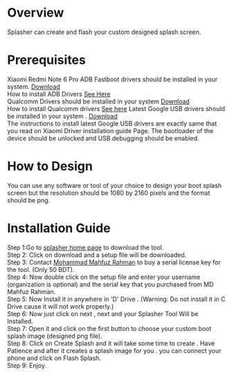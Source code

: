 # Overview
Splasher can create and flash your custom designed splash screen.
# Prerequisites
Xiaomi Redmi Note 6 Pro ADB Fastboot drivers should be installed in your system. <a href="https://xiaomidriver.com/wp-content/uploads/ADB_Driver_R13.zip">Download</a> <br>
How to install ADB Drivers <a href="https://xiaomidriver.com/install-adb-driver">See Here</a> <br>
Qualcomm Drivers should be installed in your system <a href="https://xiaomidriver.com/wp-content/uploads/Qualcomm_Driver_v1.0.zip">Download</a> <br>
How to install Qualcomm drivers <a href="https://xiaomidriver.com/install-qualcomm-driver">See here</a>
Latest Google USB drivers should be installed in your system . <a href="https://developer.android.com/studio/run/win-usb">Download</a> <br>
The instructions to install latest Google USB drivers are exactly same that you read on Xiaomi Driver installation guide Page. 
The bootloader of the device should be unlocked and USB debugging should be enabled.
# How to Design
You can use any software or tool of your choice to design your boot splash screen but the resolution should be 1080 by 2160 pixels and the format should be png. <br>

# Installation Guide
Step 1:Go to <a href="https://dexcorpsoftwareslimited.github.io/Splasher">splasher home page</a> to download the tool. <br>
Step 2: Click on download and a setup file will be downloaded. <br>
Step 3: Contact <a href="https://m.me/mahfuzrahman0712">Mohammad Mahfuz Rahman</a> to buy a serial license key for the tool. (Only 50 BDT). <br>
Step 4: Now double click on the setup file and enter your username (organization is optional) and the serial key that you purchased from MD Mahfuz Rahman. <br>
Step 5: Now Install it in anywhere in 'D' Drive . (Warning: Do not install it in C Drive cause it will not work properly.) <br>
Step 6: Now just click on next , next and your Splasher Tool Will be Installed. <br>
Step 7: Open it and click on the first button to choose your custom boot splash image (designed png file). <br>
Step 8: Click on Create Splash and it will take some time to create . Have Patience and after it creates a splash image for you . you can connect your phone and click on Flash Splash. <br>
Step 9: Enjoy.

